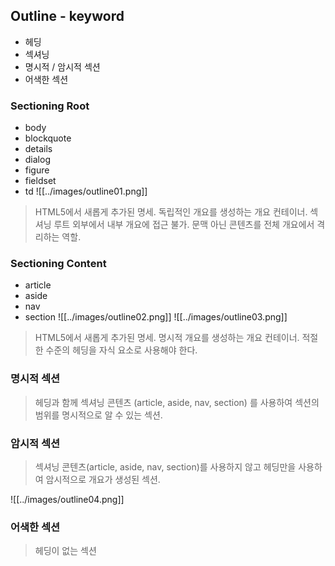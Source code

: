 ## Outline - keyword
- 헤딩
- 섹셔닝
- 명시적 / 암시적 섹션
- 어색한 섹션
### Sectioning Root
- body
- blockquote
- details
- dialog
- figure
- fieldset
- td
![[../images/outline01.png]]
>HTML5에서 새롭게 추가된 명세.
>독립적인 개요를 생성하는 개요 컨테이너.
>섹셔닝 루트 외부에서 내부 개요에 접근 불가.
>문맥 아닌 콘텐츠를 전체 개요에서 격리하는 역할.

### Sectioning Content
- article
- aside
- nav
- section
![[../images/outline02.png]]
![[../images/outline03.png]]
>HTML5에서 새롭게 추가된 명세.
>명시적 개요를 생성하는 개요 컨테이너.
>적절한 수준의 헤딩을 자식 요소로 사용해야 한다.

### 명시적 섹션
>헤딩과 함께 섹셔닝 콘텐츠 (article, aside, nav, section) 를 사용하여 섹션의 범위를 명시적으로 알 수 있는 섹션.

### 암시적 섹션
>섹셔닝 콘텐츠(article, aside, nav, section)를 사용하지 않고 헤딩만을 사용하여 암시적으로 개요가 생성된 섹션.

![[../images/outline04.png]]

### 어색한 섹션
>헤딩이 없는 섹션